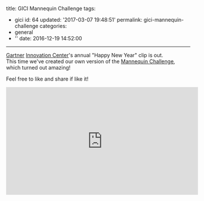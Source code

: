 title: GICI Mannequin Challenge
tags:
  - gici
id: 64
updated: '2017-03-07 19:48:51'
permalink: gici-mannequin-challenge
categories:
  - general
  - ''
date: 2016-12-19 14:52:00
---


[Gartner](http://gartner.com) [Innovation Center](http://gici.co.il)'s annual "Happy New Year" clip is out.  
 This time we've created our own version of the [Mannequin Challenge](https://en.wikipedia.org/wiki/Mannequin_Challenge), which turned out amazing!

Feel free to like and share if like it!

<iframe allowfullscreen="" frameborder="0" height="295" src="https://www.youtube.com/embed/sHMjCr6N0UA?feature=oembed" width="525"></iframe>


